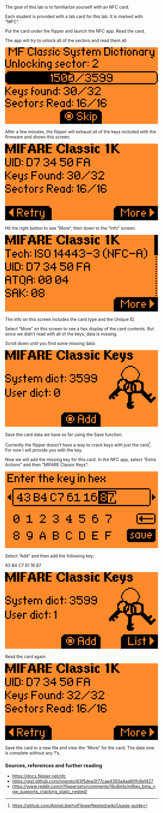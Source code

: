 The goal of this lab is to familiarize yourself with an NFC card.

Each student is provided with a lab card for this lab. It is marked with "MFC".

Put the card under the flipper and launch the NFC app. Read the card.

The app will try to unlock all of the sectors and read them all:

![.](./092622.png)

After a few minutes, the flipper will exhaust all of the keys included with the firmware and shows this screen:

![.](./092802.png)

Hit the right button to see “More”, then down to the “Info” screen:  

![.](./092953.png)

The info on this screen includes the card type and the Unique ID.

Select “More” on this screen to see a hex display of the card contents. But since we didn’t read with all of the keys, data is missing. 

Scroll down until you find some missing data:

![.](./094733.png)

Save the card data we have so far using the Save function.

Currently the flipper doesn’t have a way to crack keys with just the card[^1]. For now I will provide you with the key.

Now we will add the missing key for this card. In the NFC app, select “Extra Actions” and then “MIFARE Classic Keys”:

![.](./094955.png)

Select “Add” and then add the following key:

43 B4 C7 61 16 87

![.](./095011.png)

Read the card again:

![.](./095056.png)

Save the card to a new file and view the “More” for the card. The data now is complete without any ?’s.

### Sources, references and further reading

* https://docs.flipper.net/nfc
* https://gist.github.com/noproto/63f5dea3f77cae4393a4aa90fc8ef427
* https://www.reddit.com/r/flipperzero/comments/16u6mlx/mfkey_beta_now_supports_cracking_static_nested/

[^1]: https://github.com/AloneLiberty/FlipperNested/wiki/Usage-guide
